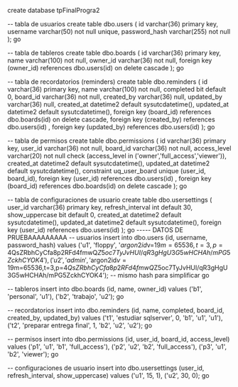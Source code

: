 create database tpFinalProgra2


-- tabla de usuarios
create table dbo.users (
    id varchar(36) primary key,
    username varchar(50) not null unique,
    password_hash varchar(255) not null
);
go

-- tabla de tableros
create table dbo.boards (
    id varchar(36) primary key,
    name varchar(100) not null,
    owner_id varchar(36) not null,
    foreign key (owner_id) references dbo.users(id) on delete cascade
);
go

-- tabla de recordatorios (reminders)
create table dbo.reminders (
    id varchar(36) primary key,
    name varchar(100) not null,
    completed bit default 0,
    board_id varchar(36) not null,
    created_by varchar(36) null,
    updated_by varchar(36) null,
    created_at datetime2 default sysutcdatetime(),
    updated_at datetime2 default sysutcdatetime(),
    foreign key (board_id) references dbo.boards(id) on delete cascade,
    foreign key (created_by) references dbo.users(id) ,
    foreign key (updated_by) references dbo.users(id) 
);
go

-- tabla de permisos
create table dbo.permissions (
    id varchar(36) primary key,
    user_id varchar(36) not null,
    board_id varchar(36) not null,
    access_level varchar(20) not null check (access_level in ('owner','full_access','viewer')),
    created_at datetime2 default sysutcdatetime(),
    updated_at datetime2 default sysutcdatetime(),
    constraint uq_user_board unique (user_id, board_id),
    foreign key (user_id) references dbo.users(id) ,
    foreign key (board_id) references dbo.boards(id) on delete cascade
);
go

-- tabla de configuraciones de usuario
create table dbo.usersettings (
    user_id varchar(36) primary key,
    refresh_interval int default 30,
    show_uppercase bit default 0,
    created_at datetime2 default sysutcdatetime(),
    updated_at datetime2 default sysutcdatetime(),
    foreign key (user_id) references dbo.users(id) 
);
go
----- DATOS DE PRUEBAAAAAAAAA
-- usuarios
insert into dbo.users (id, username, password_hash)
values 
  ('u1', 'floppy', '$argon2id$v=19$m=65536,t=3,p=4$QsZRbhCyCfa8p2RFd4fmwQ$Z5oc7TyJvHUI/qR3gHgU3G5wHCHAh/mPG5ZckhCYOK4'),
  ('u2', 'admin', '$argon2id$v=19$m=65536,t=3,p=4$QsZRbhCyCfa8p2RFd4fmwQ$Z5oc7TyJvHUI/qR3gHgU3G5wHCHAh/mPG5ZckhCYOK4'); -- mismo hash para simplificar
go

-- tableros
insert into dbo.boards (id, name, owner_id)
values 
  ('b1', 'personal', 'u1'),
  ('b2', 'trabajo', 'u2');
go

-- recordatorios
insert into dbo.reminders (id, name, completed, board_id, created_by, updated_by)
values 
  ('t1', 'estudiar sqlserver', 0, 'b1', 'u1', 'u1'),
  ('t2', 'preparar entrega final', 1, 'b2', 'u2', 'u2');
go

-- permisos
insert into dbo.permissions (id, user_id, board_id, access_level)
values 
  ('p1', 'u1', 'b1', 'full_access'),
  ('p2', 'u2', 'b2', 'full_access'),
  ('p3', 'u1', 'b2', 'viewer');
go

-- configuraciones de usuario
insert into dbo.usersettings (user_id, refresh_interval, show_uppercase)
values 
  ('u1', 15, 1),
  ('u2', 30, 0);
go